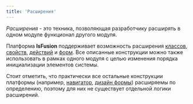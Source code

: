 ```yaml
---
title: 'Расширения'
---
```


*Расширения* - это техника, позволяющая разработчику расширять в одном модуле функционал другого модуля. 

Платформа **lsFusion** поддерживает возможность расширения [классов](Class_extension.md), [свойств](Property_extension.md), [действий](Action_extension.md) и [форм](Form_extension.md). Все описанные конструкции можно также использовать в рамках одного модуля с целью изменения порядка инициализации элементов системы. 

Стоит отметить, что практически все остальные конструкции платформы (например, [навигатор](Navigator.md), [дизайн формы](Form_design.md)) расширяемы по определению, поэтому для них не существует отдельной логики расширений.
